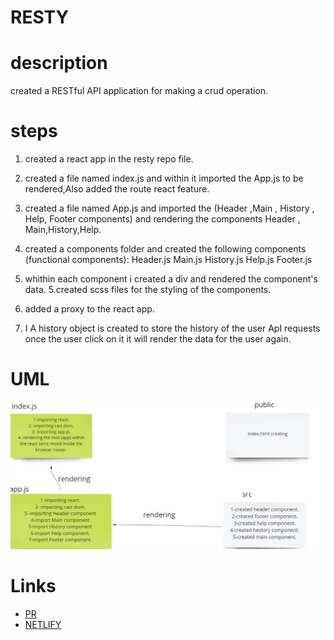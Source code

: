 # RESTY

# description
created a RESTful API application for making a crud operation.
# steps
1. created a react app in the resty repo file.
2. created a file named index.js and within it  imported the App.js to be rendered,Also added the route  react feature.
3. created a file named App.js and imported the (Header ,Main , History , Help, Footer components) and rendering the components Header , Main,History,Help.

4. created a components folder and created the following components (functional components):
Header.js
Main.js
History.js
Help.js
Footer.js
4. whithin each component i created a div and rendered the component's data.
5.created scss files for the styling of the components.
5. added a proxy to the react app.
6. I A history object is created to store the history of the user ApI requests once the user click on it it will render the data for the user again.

# UML
![UML](./UMLclass26.png)

# Links
- [PR](https://github.com/ibrahimalaqoul/resty/pull/3)
- [NETLIFY](https://6277841775651d27617d33bf--cheery-biscuit-5a68c9.netlify.app/)
